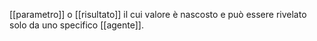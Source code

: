[[parametro]] o [[risultato]] il cui valore è nascosto e può essere rivelato solo da uno specifico [[agente]].
